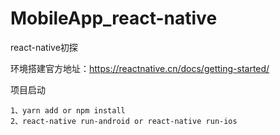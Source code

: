 # MobileApp_react-native
react-native初探

环境搭建官方地址：https://reactnative.cn/docs/getting-started/

项目启动
```
1、yarn add or npm install
2、react-native run-android or react-native run-ios
```
